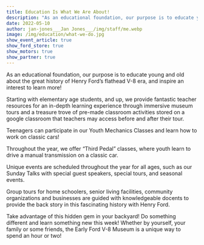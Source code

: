 ```yaml
---
title: Education Is What We Are About!
description: "As an educational foundation, our purpose is to educate young and old about the great history of Henry Ford’s flathead V-8 era, and inspire an interest to learn more!"
date: 2022-05-10
author: jan-jones___Jan Jones___/img/staff/me.webp
image: /img/education/what-we-do.jpg
show_event_article: true
show_ford_store: true
show_motors: true
show_partner: true
---
```

As an educational foundation, our purpose is to educate young and old about the great history of Henry Ford’s flathead V-8 era, and inspire an interest to learn more!

Starting with elementary age students, and up, we provide fantastic
teacher resources for an in-depth learning experience through immersive
museum tours and a treasure trove of pre-made classroom activities stored on a
google classroom that teachers may access before and after their tour.

Teenagers can participate in our Youth Mechanics Classes and learn how to
work on classic cars!

Throughout the year, we offer “Third Pedal” classes, where youth learn to
drive a manual transmission on a classic car.

Unique events are scheduled throughout the year for all ages, such as our
Sunday Talks with special guest speakers, special tours, and seasonal events.

Group tours for home schoolers, senior living facilities, community
organizations and businesses are guided with knowledgeable docents to provide
the back story in this fascinating history with Henry Ford.

Take advantage of this hidden gem in your backyard! Do something
different and learn something new this week! Whether by yourself, your family or
some friends, the Early Ford V-8 Museum is a unique way to spend an hour or
two!

